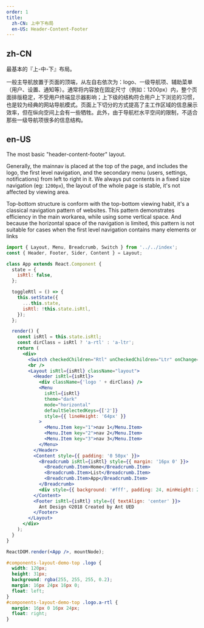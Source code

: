 ```yaml
---
order: 1
title:
  zh-CN: 上中下布局
  en-US: Header-Content-Footer
---
```


## zh-CN

最基本的『上-中-下』布局。

一般主导航放置于页面的顶端，从左自右依次为：logo、一级导航项、辅助菜单（用户、设置、通知等）。通常将内容放在固定尺寸（例如：1200px）内，整个页面排版稳定，不受用户终端显示器影响；上下级的结构符合用户上下浏览的习惯，也是较为经典的网站导航模式。页面上下切分的方式提高了主工作区域的信息展示效率，但在纵向空间上会有一些牺牲。此外，由于导航栏水平空间的限制，不适合那些一级导航项很多的信息结构。

## en-US

The most basic "header-content-footer" layout.

Generally, the mainnav is placed at the top of the page, and includes the logo, the first level navigation, and the secondary menu (users, settings, notifications) from left to right in it. We always put contents in a fixed size navigation (eg: `1200px`), the layout of the whole page is stable, it's not affected by viewing area.

Top-bottom structure is conform with the top-bottom viewing habit, it's a classical navigation pattern of websites. This pattern demonstrates efficiency in the main workarea, while using some vertical space. And because the horizontal space of the navigation is limited, this pattern is not suitable for cases when the first level navigation contains many elements or links

```jsx
import { Layout, Menu, Breadcrumb, Switch } from '../../index';
const { Header, Footer, Sider, Content } = Layout;

class App extends React.Component {
  state = {
    isRtl: false,
  };

  toggleRtl = () => {
    this.setState({
      ...this.state,
      isRtl: !this.state.isRtl,
    });
  };

  render() {
    const isRtl = this.state.isRtl;
    const dirClass = isRtl ? 'a-rtl' : 'a-ltr';
    return (
      <div>
        <Switch checkedChildren="Rtl" unCheckedChildren="Ltr" onChange={this.toggleRtl} />
        <br />
        <Layout isRtl={isRtl} className="layout">
          <Header isRtl={isRtl}>
            <div className={'logo ' + dirClass} />
            <Menu
              isRtl={isRtl}
              theme="dark"
              mode="horizontal"
              defaultSelectedKeys={['2']}
              style={{ lineHeight: '64px' }}
            >
              <Menu.Item key="1">nav 1</Menu.Item>
              <Menu.Item key="2">nav 2</Menu.Item>
              <Menu.Item key="3">nav 3</Menu.Item>
            </Menu>
          </Header>
          <Content style={{ padding: '0 50px' }}>
            <Breadcrumb isRtl={isRtl} style={{ margin: '16px 0' }}>
              <Breadcrumb.Item>Home</Breadcrumb.Item>
              <Breadcrumb.Item>List</Breadcrumb.Item>
              <Breadcrumb.Item>App</Breadcrumb.Item>
            </Breadcrumb>
            <div style={{ background: '#fff', padding: 24, minHeight: 280 }}>Content</div>
          </Content>
          <Footer isRtl={isRtl} style={{ textAlign: 'center' }}>
            Ant Design ©2018 Created by Ant UED
          </Footer>
        </Layout>
      </div>
    );
  }
}

ReactDOM.render(<App />, mountNode);
```

```css
#components-layout-demo-top .logo {
  width: 120px;
  height: 31px;
  background: rgba(255, 255, 255, 0.2);
  margin: 16px 24px 16px 0;
  float: left;
}
#components-layout-demo-top .logo.a-rtl {
  margin: 16px 0 16px 24px;
  float: right;
}
```

